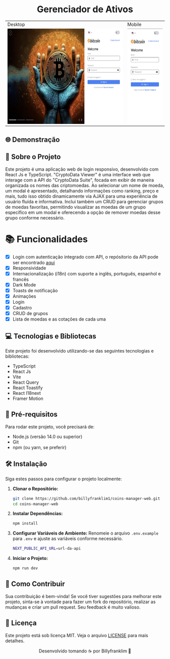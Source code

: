 <p align="center">
  <h1 align="center">Gerenciador de Ativos</h1>
  <div align="center">
   <table>
      <tr>
         <td>Desktop</td>
         <td>Mobile</td>
      </tr>
      <tr>
         <td>
            <img src="./public/preview.png" alt="Preview login responsivo" height="300px">
         </td>
         <td>
            <img src="./public/preview-mobile.png" alt="Preview login responsivo" height="300px">
         </td>
      </tr>
   </table>
  </div>
</p>

## 🌐 Demonstração





## 📘 Sobre o Projeto

Este projeto é uma aplicação web de login responsivo, desenvolvido com React Js e TypeScript. "CryptoData Viewer" é uma interface web que interage com a API do "CryptoData Suite", focada em exibir de maneira organizada os nomes das criptomoedas. Ao selecionar um nome de moeda, um modal é apresentado, detalhando informações como ranking, preço e mais, tudo isso obtido dinamicamente via AJAX para uma experiência de usuário fluída e informativa. Inclui também um CRUD para gerenciar grupos de moedas favoritas, permitindo visualizar as moedas de um grupo específico em um modal e oferecendo a opção de remover moedas desse grupo conforme necessário.

# 📚 Funcionalidades

- [x] Login com autenticação integrado com API, o repósitorio da API pode ser encontrado [aqui](https://github.com/billyfranklim1/coins-manager-web)
- [x] Responsividade
- [x] Internacionalização (i18n) com suporte a inglês, português, espanhol e francês
- [x] Dark Mode
- [x] Toasts de notificação
- [x] Animações
- [x] Login
- [x] Cadastro
- [x] CRUD de grupos
- [x] Lista de moedas e as cotações de cada uma

## 💻 Tecnologias e Bibliotecas

Este projeto foi desenvolvido utilizando-se das seguintes tecnologias e bibliotecas:

- TypeScript
- React Js
- Vite
- React Query
- React Toastify
- React I18next
- Framer Motion

## 🚧 Pré-requisitos

Para rodar este projeto, você precisará de:

- Node.js (versão 14.0 ou superior)
- Git
- npm (ou yarn, se preferir)

## 🛠️ Instalação

Siga estes passos para configurar o projeto localmente:

1. **Clonar o Repositório:**

   ```bash
   git clone https://github.com/billyfranklim1/coins-manager-web.git
   cd coins-manager-web
   ```

2. **Instalar Dependências:**

   ```bash
   npm install
   ```

3. **Configurar Variáveis de Ambiente:**
   Renomeie o arquivo `.env.example` para `.env` e ajuste as variáveis conforme necessário.

   ```bash
   NEXT_PUBLIC_API_URL=url-da-api
   ```

4. **Iniciar o Projeto:**
   ```bash
   npm run dev
   ```

## 🤝 Como Contribuir

Sua contribuição é bem-vinda! Se você tiver sugestões para melhorar este projeto, sinta-se à vontade para fazer um fork do repositório, realizar as mudanças e criar um pull request. Seu feedback é muito valioso.

## 📜 Licença

Este projeto está sob licença MIT. Veja o arquivo [LICENSE](LICENSE) para mais detalhes.

<p align="center">Desenvolvido tomando ☕ por Billyfranklim 🚀</p>
